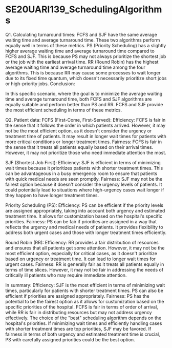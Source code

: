 # SE20UARI139_SchedulingAlgorithms

Q1. Calculating turnaround times: 
FCFS and SJF have the same average waiting time and average turnaround time. These two algorithms perform equally well in terms of these metrics.
PS (Priority Scheduling) has a slightly higher average waiting time and average turnaround time compared to FCFS and SJF. This is because PS may not always prioritize the shortest job or the job with the earliest arrival time.
RR (Round Robin) has the highest average waiting time and average turnaround time among the four algorithms. This is because RR may cause some processes to wait longer due to its fixed time quantum, which doesn't necessarily prioritize short jobs or high-priority jobs.
Conclusion:

In this specific scenario, where the goal is to minimize the average waiting time and average turnaround time, both FCFS and SJF algorithms are equally suitable and perform better than PS and RR.
FCFS and SJF provide the most efficient scheduling in terms of these metrics. 

Q2. Patient data: 
FCFS (First-Come, First-Served):
Efficiency: FCFS is fair in the sense that it follows the order in which patients arrived. However, it may not be the most efficient option, as it doesn't consider the urgency or treatment time of patients. It may result in longer wait times for patients with more critical conditions or longer treatment times.
Fairness: FCFS is fair in the sense that it treats all patients equally based on their arrival times. However, it may not prioritize those who need immediate attention the most.

SJF (Shortest Job First):
Efficiency: SJF is efficient in terms of minimizing wait times because it prioritizes patients with shorter treatment times. This can be advantageous in a busy emergency room to ensure that patients with quick medical needs are seen promptly.
Fairness: SJF may not be the fairest option because it doesn't consider the urgency levels of patients. It could potentially lead to situations where high-urgency cases wait longer if they happen to have longer treatment times.

Priority Scheduling (PS):
Efficiency: PS can be efficient if the priority levels are assigned appropriately, taking into account both urgency and estimated treatment time. It allows for customization based on the hospital's specific priorities.
Fairness: PS can be fair if priorities are assigned in a way that reflects the urgency and medical needs of patients. It provides flexibility to address both urgent cases and those with longer treatment times efficiently.

Round Robin (RR):
Efficiency: RR provides a fair distribution of resources and ensures that all patients get some attention. However, it may not be the most efficient option, especially for critical cases, as it doesn't prioritize based on urgency or treatment time. It can lead to longer wait times for urgent cases.
Fairness: RR is generally fair as it treats all patients equally in terms of time slices. However, it may not be fair in addressing the needs of critically ill patients who may require immediate attention.

In summary:
Efficiency: SJF is the most efficient in terms of minimizing wait times, particularly for patients with shorter treatment times. PS can also be efficient if priorities are assigned appropriately.
Fairness: PS has the potential to be the fairest option as it allows for customization based on the specific priorities of the hospital. FCFS is fair in terms of order of arrival, while RR is fair in distributing resources but may not address urgency effectively.
The choice of the "best" scheduling algorithm depends on the hospital's priorities.
If minimizing wait times and efficiently handling cases with shorter treatment times are top priorities, SJF may be favored.
If fairness in terms of both urgency and estimated treatment time is crucial, PS with carefully assigned priorities could be the best option.
